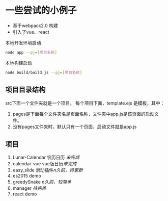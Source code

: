 # 一些尝试的小例子

* 基于webpack2.0 构建
* 引入了vue、react

本地开发环境启动

```bash
node app --pj=[项目名称]
```

本地构建启动

```bash
node build/build.js --pj=[项目名称]
```

## 项目目录结构

src下面一个文件夹就是一个项目。 每个项目下面，template.ejs 是模板，其中：
1. pages是下面每个文件夹名是页面名称，文件夹中app.js是该页面的启动文件。
2. 没有pages文件夹时，默认只有一个页面，启动文件就是app.js

## 项目

1. Lunar-Calendar 农历日历 *未完成*
2. calendar-vue  vue版日历*未完成*
3. easy_slide 滑动插件*n久前，待更新*
4. es2015 demo
5. greedySnake *n久前，较简单*
6. manager *待完善*
7. react demo
